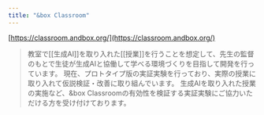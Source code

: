 ```yaml
---
title: "&box Classroom"
---
```


[https://classroom.andbox.org/](https://classroom.andbox.org/)
> 教室で[[生成AI]]を取り入れた[[授業]]を行うことを想定して、先生の監督のもとで生徒が生成AIと協働して学べる環境づくりを目指して開発を行っています。
> 現在、プロトタイプ版の実証実験を行っており、実際の授業に取り入れて仮説検証・改善に取り組んでいます。
> 生成AIを取り入れた授業の実施など、&box Classroomの有効性を検証する実証実験にご協力いただける方を受け付けております。